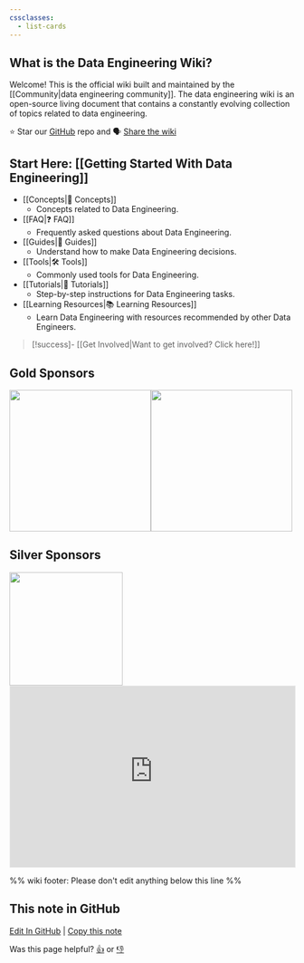 ```yaml
---
cssclasses:
  - list-cards
---
```


## What is the Data Engineering Wiki?

Welcome! This is the official wiki built and maintained by the [[Community|data engineering community]]. The data engineering wiki is an open-source living document that contains a constantly evolving collection of topics related to data engineering.

⭐ Star our [GitHub](https://github.com/data-engineering-community/data-engineering-wiki) repo and 🗣️ [Share the wiki](https://www.linkedin.com/shareArticle?mini=true&url=https://dataengineering.wiki/Index)

## Start Here: [[Getting Started With Data Engineering]]

- [[Concepts|💭 Concepts]]
	- Concepts related to Data Engineering.
- [[FAQ|❓ FAQ]]
	- Frequently asked questions about Data Engineering.
- [[Guides|🧭 Guides]]
	- Understand how to make Data Engineering decisions.
- [[Tools|🛠️ Tools]]
	- Commonly used tools for Data Engineering.
- [[Tutorials|🔢 Tutorials]]
	- Step-by-step instructions for Data Engineering tasks.
- [[Learning Resources|📚 Learning Resources]]
	- Learn Data Engineering with resources recommended by other Data Engineers.

> [!success]- [[Get Involved|Want to get involved? Click here!]]

## Gold Sponsors

<div class="sponsors-gold" style="display: flex; flex-wrap: wrap;">
	<a href="https://dataengjobs.com/">
	    <img src="https://avatars.githubusercontent.com/u/109050594?v=4" width=250>
	</a>
	<a href="https://greatexpectations.io/cloud/?utm_source=reddit&utm_medium=sponsored&utm_campaign=r-dataengineering&utm_content=cloud-signup">
	    <img src="https://raw.githubusercontent.com/data-engineering-community/data-engineering-wiki/41d72633bf4c6fea9f1d073f590dfc7d331359b4/Assets/great-expectations-logo.svg" width=250>
	</a>
</div>

## Silver Sponsors

<div class="sponsors-silver" style="display: flex; flex-wrap: wrap;">
<a href="https://bit.ly/dataengwiki">
    <img src="https://raw.githubusercontent.com/data-engineering-community/data-engineering-wiki/main/Assets/starburst-logo.svg" width=200>
</a>
</div>


<iframe src="https://dataengineeringcommunity.substack.com/embed" width="100%" height="320" style="border:1px solid #EEE; background:white;" frameborder="0" scrolling="no"></iframe>


%% wiki footer: Please don't edit anything below this line %%

## This note in GitHub

<span class="git-footer">[Edit In GitHub](https://github.dev/data-engineering-community/data-engineering-wiki/blob/main/Index.md "git-hub-edit-note") | [Copy this note](https://raw.githubusercontent.com/data-engineering-community/data-engineering-wiki/main/Index.md "git-hub-copy-note")</span>

<span class="git-footer">Was this page helpful?
[👍](https://tally.so/r/mOaxjk?rating=Yes&url=https://dataengineering.wiki/Index) or [👎](https://tally.so/r/mOaxjk?rating=No&url=https://dataengineering.wiki/Index)</span>
